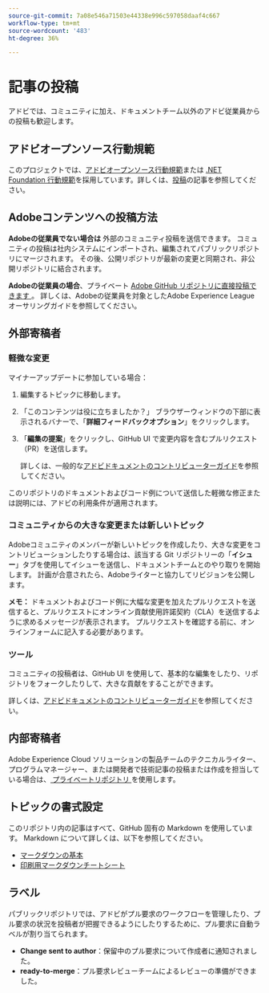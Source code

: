 ```yaml
---
source-git-commit: 7a08e546a71503e44338e996c597058daaf4c667
workflow-type: tm+mt
source-wordcount: '483'
ht-degree: 36%

---
```

# 記事の投稿

アドビでは、コミュニティに加え、ドキュメントチーム以外のアドビ従業員からの投稿も歓迎します。

## アドビオープンソース行動規範

このプロジェクトでは、[アドビオープンソース行動規範](code-of-conduct.md)または [.NET Foundation 行動規範](https://dotnetfoundation.org/code-of-conduct)を採用しています。詳しくは、[投稿](contributing.md)の記事を参照してください。

## Adobeコンテンツへの投稿方法

**Adobeの従業員でない場合は** 外部のコミュニティ投稿を送信できます。 コミュニティの投稿は社内システムにインポートされ、編集されてパブリックリポジトリにマージされます。 その後、公開リポジトリが最新の変更と同期され、非公開リポジトリに結合されます。

**Adobeの従業員の場合**、プライベート [Adobe GitHub リポジトリに直接投稿できます ](https://git.corp.adobe.com/AdobeDocs/)。 詳しくは、Adobeの従業員を対象としたAdobe Experience League オーサリングガイドを参照してください。

## 外部寄稿者

### 軽微な変更

マイナーアップデートに参加している場合：

1. 編集するトピックに移動します。
1. 「このコンテンツは役に立ちましたか？」 ブラウザーウィンドウの下部に表示されるバナーで、「**詳細フィードバックオプション**」をクリックします。
1. 「**編集の提案**」をクリックし、GitHub UI で変更内容を含むプルリクエスト（PR）を送信します。

   詳しくは、一般的な[アドビドキュメントのコントリビューターガイド](https://experienceleague.adobe.com/docs/contributor/contributor-guide/introduction.html?ja-jp)を参照してください。

このリポジトリのドキュメントおよびコード例について送信した軽微な修正または説明には、アドビの利用条件が適用されます。

### コミュニティからの大きな変更または新しいトピック

Adobeコミュニティのメンバーが新しいトピックを作成したり、大きな変更をコントリビューションしたりする場合は、該当する Git リポジトリーの「**イシュー**」タブを使用してイシューを送信し、ドキュメントチームとのやり取りを開始します。 計画が合意されたら、Adobeライターと協力してリビジョンを公開します。

**メモ：** ドキュメントおよびコード例に大幅な変更を加えたプルリクエストを送信すると、プルリクエストにオンライン貢献使用許諾契約（CLA）を送信するように求めるメッセージが表示されます。 プルリクエストを確認する前に、オンラインフォームに記入する必要があります。

### ツール

コミュニティの投稿者は、GitHub UI を使用して、基本的な編集をしたり、リポジトリをフォークしたりして、大きな貢献をすることができます。

詳しくは、[アドビドキュメントのコントリビューターガイド](https://experienceleague.adobe.com/docs/contributor/contributor-guide/introduction.html?ja-jp)を参照してください。

## 内部寄稿者

Adobe Experience Cloud ソリューションの製品チームのテクニカルライター、プログラムマネージャー、または開発者で技術記事の投稿または作成を担当している場合は、[ プライベートリポジトリ ](https://git.corp.adobe.com/AdobeDocs) を使用します。

## トピックの書式設定

このリポジトリ内の記事はすべて、GitHub 固有の Markdown を使用しています。 Markdown について詳しくは、以下を参照してください。

* [マークダウンの基本](https://help.github.com/ja/articles/getting-started-with-writing-and-formatting-on-github/)
* [印刷用マークダウンチートシート](https://guides.github.com/pdfs/markdown-cheatsheet-online.pdf)

## ラベル

パブリックリポジトリでは、アドビがプル要求のワークフローを管理したり、プル要求の状況を投稿者が把握できるようにしたりするために、プル要求に自動ラベルが割り当てられます。

* **Change sent to author**：保留中のプル要求について作成者に通知されました。
* **ready-to-merge**：プル要求レビューチームによるレビューの準備ができました。
